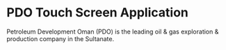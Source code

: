 # PDO Touch Screen Application 
Petroleum Development Oman (PDO) is the leading oil & gas exploration & production company in the Sultanate.
